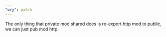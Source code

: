 ```yaml
---
"wry": patch
---
```


The only thing that private mod shared does is re-export http mod to public, 
we can just pub mod http.
